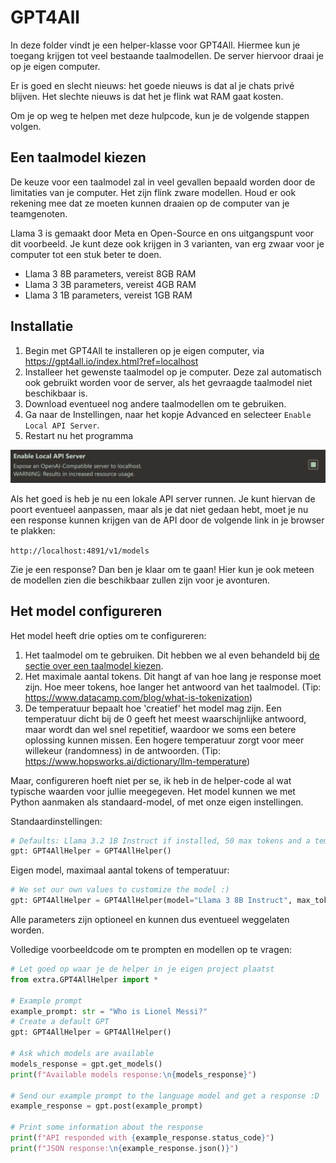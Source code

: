 # GPT4All

In deze folder vindt je een helper-klasse voor GPT4All. Hiermee kun je toegang krijgen 
tot veel bestaande taalmodellen. De server hiervoor draai je op je eigen computer. 

Er is goed en slecht nieuws: het goede nieuws is dat al je chats privé blijven. 
Het slechte nieuws is dat het je flink wat RAM gaat kosten. 

Om je op weg te helpen met deze hulpcode, kun je  de volgende stappen volgen.

## Een taalmodel kiezen

De keuze voor een taalmodel zal in veel gevallen bepaald worden door 
de limitaties van je computer. Het zijn flink zware modellen. Houd er ook rekening 
mee dat ze moeten kunnen draaien op de computer van je teamgenoten.

Llama 3 is gemaakt door Meta en Open-Source en ons uitgangspunt voor dit voorbeeld. 
Je kunt deze ook krijgen in 3 varianten, van erg zwaar voor je computer tot een stuk 
beter te doen.

- Llama 3 8B parameters, vereist 8GB RAM
- Llama 3 3B parameters, vereist 4GB RAM
- Llama 3 1B parameters, vereist 1GB RAM

## Installatie

1. Begin met GPT4All te installeren op je eigen computer, via https://gpt4all.io/index.html?ref=localhost
2. Installeer het gewenste taalmodel op je computer. Deze zal automatisch ook gebruikt worden 
voor de server, als het gevraagde taalmodel niet beschikbaar is.
3. Download eventueel nog andere taalmodellen om te gebruiken.
4. Ga naar de Instellingen, naar het kopje Advanced en selecteer `Enable Local API Server`.
5. Restart nu het programma

![GPT4All interface screenshot](gpt4all_local_api.png)

Als het goed is heb je nu een lokale API server runnen. Je kunt hiervan de poort eventueel 
aanpassen, maar als je dat niet gedaan hebt, moet je nu een response kunnen krijgen van de API 
door de volgende link in je browser te plakken:

`http://localhost:4891/v1/models`

Zie je een response? Dan ben je klaar om te gaan! Hier kun je ook meteen de modellen zien 
die beschikbaar zullen zijn voor je avonturen.

## Het model configureren

Het model heeft drie opties om te configureren:

1. Het taalmodel om te gebruiken. Dit hebben we al even behandeld bij [de sectie over een taalmodel kiezen](#een-taalmodel-kiezen).
2. Het maximale aantal tokens. Dit hangt af van hoe lang je response moet zijn. Hoe meer tokens, hoe
langer het antwoord van het taalmodel. (Tip: https://www.datacamp.com/blog/what-is-tokenization)
3. De temperatuur bepaalt hoe 'creatief' het model mag zijn. Een temperatuur dicht bij de 0 geeft het 
meest waarschijnlijke antwoord, maar wordt dan wel snel repetitief, waardoor we soms een betere oplossing 
kunnen missen. Een hogere temperatuur zorgt voor meer willekeur (randomness) in de antwoorden. (Tip: https://www.hopsworks.ai/dictionary/llm-temperature)

Maar, configureren hoeft niet per se, ik heb in de helper-code al wat typische waarden voor jullie meegegeven. 
Het model kunnen we met Python aanmaken als standaard-model, of met onze eigen instellingen.

Standaardinstellingen:
```py
# Defaults: Llama 3.2 1B Instruct if installed, 50 max tokens and a temperature of 0.28
gpt: GPT4AllHelper = GPT4AllHelper()
```

Eigen model, maximaal aantal tokens of temperatuur:
```py
# We set our own values to customize the model :)
gpt: GPT4AllHelper = GPT4AllHelper(model="Llama 3 8B Instruct", max_tokens=200, temperature=0.4)
```

Alle parameters zijn optioneel en kunnen dus eventueel weggelaten worden.

Volledige voorbeeldcode om te prompten en modellen op te vragen:
```py
# Let goed op waar je de helper in je eigen project plaatst
from extra.GPT4AllHelper import *

# Example prompt
example_prompt: str = "Who is Lionel Messi?"
# Create a default GPT
gpt: GPT4AllHelper = GPT4AllHelper()

# Ask which models are available
models_response = gpt.get_models()
print(f"Available models response:\n{models_response}")

# Send our example prompt to the language model and get a response :D
example_response = gpt.post(example_prompt)

# Print some information about the response
print(f"API responded with {example_response.status_code}")
print(f"JSON response:\n{example_response.json()}")
```